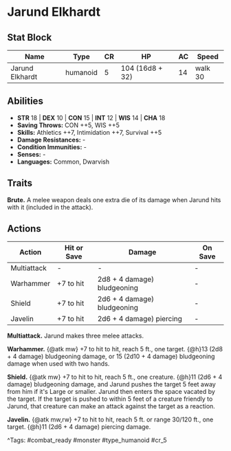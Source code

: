 # Jarund Elkhardt

## Stat Block

| Name | Type | CR | HP | AC | Speed |
|------|------|----|----|----|-------|
| Jarund Elkhardt | humanoid | 5 | 104 (16d8 + 32) | 14 | walk 30 |

## Abilities

- **STR** 18 | **DEX** 10 | **CON** 15 | **INT** 12 | **WIS** 14 | **CHA** 18
- **Saving Throws:** CON ++5, WIS ++5  
- **Skills:** Athletics ++7, Intimidation ++7, Survival ++5  
- **Damage Resistances:** -  
- **Condition Immunities:** -  
- **Senses:** -  
- **Languages:** Common, Dwarvish

## Traits

**Brute.** A melee weapon deals one extra die of its damage when Jarund hits with it (included in the attack).


## Actions

| Action | Hit or Save | Damage | On Save |
|--------|--------------|--------|----------|
| Multiattack | - | - | - |
| Warhammer | +7 to hit | 2d8 + 4 damage) bludgeoning | - |
| Shield | +7 to hit | 2d6 + 4 damage) bludgeoning | - |
| Javelin | +7 to hit | 2d6 + 4 damage) piercing | - |

**Multiattack.** Jarund makes three melee attacks.

**Warhammer.** {@atk mw} +7 to hit to hit, reach 5 ft., one target. {@h}13 (2d8 + 4 damage) bludgeoning damage, or 15 (2d10 + 4 damage) bludgeoning damage when used with two hands.

**Shield.** {@atk mw} +7 to hit to hit, reach 5 ft., one creature. {@h}11 (2d6 + 4 damage) bludgeoning damage, and Jarund pushes the target 5 feet away from him if it's Large or smaller. Jarund then enters the space vacated by the target. If the target is pushed to within 5 feet of a creature friendly to Jarund, that creature can make an attack against the target as a reaction.

**Javelin.** {@atk mw,rw} +7 to hit to hit, reach 5 ft. or range 30/120 ft., one target. {@h}11 (2d6 + 4 damage) piercing damage.


^Tags: #combat_ready #monster #type_humanoid #cr_5